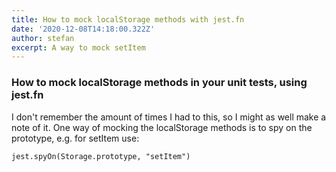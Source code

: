 ```yaml
---
title: How to mock localStorage methods with jest.fn
date: '2020-12-08T14:18:00.322Z'
author: stefan
excerpt: A way to mock setItem
---
```


### How to mock localStorage methods in your unit tests, using jest.fn

I don't remember the amount of times I had to this, so I might as well make a note of it.
One way of mocking the localStorage methods is to spy on the prototype, e.g. for setItem use:

    jest.spyOn(Storage.prototype, "setItem")
